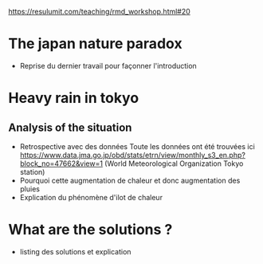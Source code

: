 
https://resulumit.com/teaching/rmd_workshop.html#20
# The japan nature paradox
- Reprise du dernier travail pour façonner l'introduction 
# Heavy rain in tokyo 
## Analysis of the situation 
- Retrospective avec des données 
Toute les données ont été trouvées ici https://www.data.jma.go.jp/obd/stats/etrn/view/monthly_s3_en.php?block_no=47662&view=1 (World Meteorological Organization Tokyo station) 
- Pourquoi cette augmentation de chaleur et donc augmentation des pluies 
- Explication du phénomène d'ilot de chaleur 

# What are the solutions ?
- listing des solutions et explication 